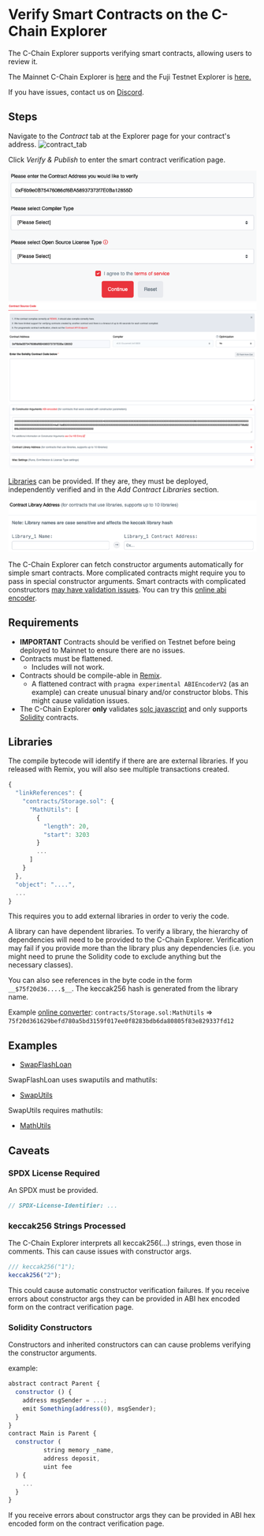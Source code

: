 # Verify Smart Contracts on the C-Chain Explorer

The C-Chain Explorer supports verifying smart contracts, allowing users to review it.

The Mainnet C-Chain Explorer is [here](https://snowtrace.io/) and the Fuji Testnet Explorer is [here.](https://testnet.snowtrace.io/)

If you have issues, contact us on [Discord](https://chat.avalabs.org).

## Steps

Navigate to the _Contract_ tab at the Explorer page for your contract's address.
<img width="1359" alt="contract_tab" src="https://user-images.githubusercontent.com/73849597/144131951-aa07c32b-3556-4378-a174-fcef714656b0.png">



Click _Verify & Publish_ to enter the smart contract verification page.

![compiler_license](./compiler_license.png)
![contract_input](./contract_input.png)


[Libraries](https://docs.soliditylang.org/en/v0.8.4/contracts.html?highlight=libraries#libraries) can be provided. If they are, they must be deployed, independently verified and in the _Add Contract Libraries_ section.

![libraries](./libraries.png)

The C-Chain Explorer can fetch constructor arguments automatically for simple smart contracts. More complicated contracts might require you to pass in special constructor arguments. Smart contracts with complicated constructors [may have validation issues](verify-smart-contracts.md#caveats). You can try this [online abi encoder](https://abi.hashex.org/).

## Requirements

* **IMPORTANT** Contracts should be verified on Testnet before being deployed to Mainnet to ensure there are no issues.
* Contracts must be flattened.
  * Includes will not work.  
* Contracts should be compile-able in [Remix](https://remix.ethereum.org).
  * A flattened contract with `pragma experimental ABIEncoderV2` \(as an example\) can create unusual binary and/or constructor blobs.  This might cause validation issues.
* The C-Chain Explorer **only** validates [solc javascript](https://github.com/ethereum/solc-bin) and only supports [Solidity](https://docs.soliditylang.org) contracts.

## Libraries

The compile bytecode will identify if there are are external libraries. If you released with Remix, you will also see multiple transactions created.

```javascript
{
  "linkReferences": {
    "contracts/Storage.sol": {
      "MathUtils": [
        {
          "length": 20,
          "start": 3203
        }
        ...
      ]
    }
  },
  "object": "....",
  ...
}
```

This requires you to add external libraries in order to veriy the code.

A library can have dependent libraries. To verify a library, the hierarchy of dependencies will need to be provided to the C-Chain Explorer. Verification may fail if you provide more than the library plus any dependencies \(i.e. you might need to prune the Solidity code to exclude anything but the necessary classes\).

You can also see references in the byte code in the form `__$75f20d36....$__`. The keccak256 hash is generated from the library name.

Example [online converter](https://emn178.github.io/online-tools/keccak_256.html): `contracts/Storage.sol:MathUtils` =&gt; `75f20d361629befd780a5bd3159f017ee0f8283bdb6da80805f83e829337fd12`

## Examples

* [SwapFlashLoan](https://testnet.snowtrace.io/address/0x12DF75Fed4DEd309477C94cE491c67460727C0E8/contracts)

SwapFlashLoan uses swaputils and mathutils:

* [SwapUtils](https://testnet.snowtrace.io/address/0x6703e4660E104Af1cD70095e2FeC337dcE034dc1/contracts)

SwapUtils requires mathutils:

* [MathUtils](https://testnet.snowtrace.io/address/0xbA21C84E4e593CB1c6Fe6FCba340fa7795476966/contracts)

## Caveats

### SPDX License Required

An SPDX must be provided.

```javascript
// SPDX-License-Identifier: ...
```

### keccak256 Strings Processed

The C-Chain Explorer interprets all keccak256\(...\) strings, even those in comments. This can cause issues with constructor args.

```javascript
/// keccak256("1");
keccak256("2");
```

This could cause automatic constructor verification failures. If you receive errors about constructor args they can be provided in ABI hex encoded form on the contract verification page.

### Solidity Constructors

Constructors and inherited constructors can can cause problems verifying the constructor arguments.

example:

```javascript
abstract contract Parent {
  constructor () {
    address msgSender = ...;
    emit Something(address(0), msgSender);
  }
}
contract Main is Parent {
  constructor (
          string memory _name,
          address deposit,
          uint fee
  ) {
    ...
  }
}
```

If you receive errors about constructor args they can be provided in ABI hex encoded form on the contract verification page.

